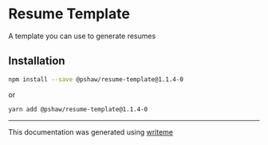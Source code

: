# Resume Template

A template you can use to generate resumes

## Installation

```bash
npm install --save @pshaw/resume-template@1.1.4-0
```
or
```bash
yarn add @pshaw/resume-template@1.1.4-0
```

---
This documentation was generated using [writeme](https://www.npmjs.com/package/@writeme/core)
